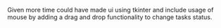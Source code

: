 Given more time could have made ui using tkinter and include usage of mouse by adding a drag and drop functionality to change tasks status.
